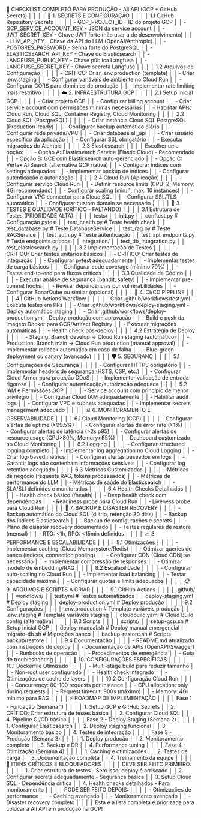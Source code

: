 🚀 CHECKLIST COMPLETO PARA PRODUÇÃO - Ali API (GCP + GitHub Secrets)            │
     │                                                                                 │
     │ 🔑 1. SECRETS E CONFIGURAÇÃO                                                    │
     │                                                                                 │
     │ 1.1 GitHub Repository Secrets                                                   │
     │                                                                                 │
     │ - GCP_PROJECT_ID - ID do projeto GCP                                            │
     │ - GCP_SERVICE_ACCOUNT_KEY - JSON da service account                             │
     │ - JWT_SECRET_KEY - Chave JWT forte (não usar a de desenvolvimento)              │
     │ - LLM_API_KEY - Chave da API do LLM (OpenAI/Anthropic)                          │
     │ - POSTGRES_PASSWORD - Senha forte do PostgreSQL                                 │
     │ - ELASTICSEARCH_API_KEY - Chave do Elasticsearch                                │
     │ - LANGFUSE_PUBLIC_KEY - Chave pública Langfuse                                  │
     │ - LANGFUSE_SECRET_KEY - Chave secreta Langfuse                                  │
     │                                                                                 │
     │ 1.2 Arquivos de Configuração                                                    │
     │                                                                                 │
     │ - CRÍTICO: Criar .env.production (template)                                     │
     │ - Criar .env.staging                                                            │
     │ - Configurar variáveis de ambiente no Cloud Run                                 │
     │ - Configurar CORS para domínios de produção                                     │
     │ - Implementar rate limiting mais restritivo                                     │
     │                                                                                 │
     │ ☁️ 2. INFRAESTRUTURA GCP                                                        │
     │                                                                                 │
     │ 2.1 Setup Inicial GCP                                                           │
     │                                                                                 │
     │ - Criar projeto GCP                                                             │
     │ - Configurar billing account                                                    │
     │ - Criar service account com permissões mínimas necessárias                      │
     │ - Habilitar APIs: Cloud Run, Cloud SQL, Container Registry, Cloud Monitoring    │
     │                                                                                 │
     │ 2.2 Cloud SQL (PostgreSQL)                                                      │
     │                                                                                 │
     │ - Criar instância Cloud SQL PostgreSQL (Production-ready)                       │
     │ - Configurar backup automático diário                                           │
     │ - Configurar rede privada/VPC                                                   │
     │ - Criar database ali_api                                                        │
     │ - Criar usuário específico da aplicação                                         │
     │ - Configurar SSL obrigatório                                                    │
     │ - Executar migrações do Alembic                                                 │
     │                                                                                 │
     │ 2.3 Elasticsearch                                                               │
     │                                                                                 │
     │ Escolher uma opção:                                                             │
     │ - Opção A: Elasticsearch Service (Elastic Cloud) - Recomendado                  │
     │ - Opção B: GCE com Elasticsearch auto-gerenciado                                │
     │ - Opção C: Vertex AI Search (alternativa GCP nativa)                            │
     │ - Configurar índices com settings adequados                                     │
     │ - Implementar backup de índices                                                 │
     │ - Configurar autenticação e autorização                                         │
     │                                                                                 │
     │ 2.4 Cloud Run (Aplicação)                                                       │
     │                                                                                 │
     │ - Configurar serviço Cloud Run                                                  │
     │ - Definir resource limits (CPU: 2, Memory: 4Gi recomendado)                     │
     │ - Configurar scaling (min: 1, max: 10 instances)                                │
     │ - Configurar VPC connector para Cloud SQL                                       │
     │ - Configurar SSL/TLS automático                                                 │
     │ - Configurar custom domain se necessário                                        │
     │                                                                                 │
     │ 🧪 3. TESTES E QUALIDADE (CRÍTICO - FALTANDO)                                   │
     │                                                                                 │
     │ 3.1 Estrutura de Testes (PRIORIDADE ALTA)                                       │
     │                                                                                 │
     │ tests/                                                                          │
     │   __init__.py                                                                   │
     │   conftest.py          # Configuração pytest                                    │
     │   test_health.py       # Teste health check                                     │
     │   test_database.py     # Teste DatabaseService                                  │
     │   test_rag.py          # Teste RAGService                                       │
     │   test_auth.py         # Teste autenticação                                     │
     │   test_api_endpoints.py # Teste endpoints críticos                              │
     │   integration/                                                                  │
     │     test_db_integration.py                                                      │
     │     test_elasticsearch.py                                                       │
     │                                                                                 │
     │ 3.2 Implementação de Testes                                                     │
     │                                                                                 │
     │ - CRÍTICO: Criar testes unitários básicos                                       │
     │ - CRÍTICO: Criar testes de integração                                           │
     │ - Configurar pytest adequadamente                                               │
     │ - Implementar testes de carga básicos                                           │
     │ - Configurar code coverage (mínimo 70%)                                         │
     │ - Testes end-to-end para fluxos críticos                                        │
     │                                                                                 │
     │ 3.3 Qualidade de Código                                                         │
     │                                                                                 │
     │ - Executar análise de segurança (bandit, safety)                                │
     │ - Implementar pre-commit hooks                                                  │
     │ - Revisar dependências por vulnerabilidades                                     │
     │ - Configurar SonarQube ou similar (opcional)                                    │
     │                                                                                 │
     │ 🚀 4. CI/CD PIPELINE                                                            │
     │                                                                                 │
     │ 4.1 GitHub Actions Workflow                                                     │
     │                                                                                 │
     │ - Criar .github/workflows/test.yml - Executa testes em PRs                      │
     │ - Criar .github/workflows/deploy-staging.yml - Deploy automático staging        │
     │ - Criar .github/workflows/deploy-production.yml - Deploy produção com aprovação │
     │ - Build e push da imagem Docker para GCR/Artifact Registry                      │
     │ - Executar migrações automáticas                                                │
     │ - Health check pós-deploy                                                       │
     │                                                                                 │
     │ 4.2 Estratégia de Deploy                                                        │
     │                                                                                 │
     │ - Staging: Branch develop → Cloud Run staging (automático)                      │
     │ - Production: Branch main → Cloud Run production (manual approval)              │
     │ - Implementar rollback automático em caso de falha                              │
     │ - Blue-green deployment ou canary (avançado)                                    │
     │                                                                                 │
     │ 🛡️ 5. SEGURANÇ                                                                 │
     │                                                                                 │
     │ 5.1 Configurações de Segurança                                                  │
     │                                                                                 │
     │ - Configurar HTTPS obrigatório                                                  │
     │ - Implementar headers de segurança (HSTS, CSP, etc.)                            │
     │ - Configurar Cloud Armor para proteção DDoS                                     │
     │ - Implementar validação de entrada rigorosa                                     │
     │ - Configurar autenticação/autorização adequada                                  │
     │                                                                                 │
     │ 5.2 IAM e Permissões GCP                                                        │
     │                                                                                 │
     │ - Service account com princípio de menor privilégio                             │
     │ - Configurar Cloud IAM adequadamente                                            │
     │ - Habilitar audit logs                                                          │
     │ - Configurar VPC e subnets adequadas                                            │
     │ - Implementar secrets management adequado                                       │
     │                                                                                 │
     │ 📊 6. MONITORAMENTO E OBSERVABILIDADE                                           │
     │                                                                                 │
     │ 6.1 Cloud Monitoring (GCP)                                                      │
     │                                                                                 │
     │ - Configurar alertas de uptime (>99.5%)                                         │
     │ - Configurar alertas de error rate (>1%)                                        │
     │ - Configurar alertas de latência (>2s p95)                                      │
     │ - Configurar alertas de resource usage (CPU>80%, Memory>85%)                    │
     │ - Dashboard customizado no Cloud Monitoring                                     │
     │                                                                                 │
     │ 6.2 Logging                                                                     │
     │                                                                                 │
     │ - Configurar structured logging completo                                        │
     │ - Implementar log aggregation no Cloud Logging                                  │
     │ - Criar log-based metrics                                                       │
     │ - Configurar alertas baseados em logs                                           │
     │ - Garantir logs não contenham informações sensíveis                             │
     │ - Configurar log retention adequado                                             │
     │                                                                                 │
     │ 6.3 Métricas Customizadas                                                       │
     │                                                                                 │
     │ - Métricas de negócio (requests RAG, tokens processados)                        │
     │ - Métricas de performance do LLM                                                │
     │ - Métricas de saúde do Elasticsearch                                            │
     │ - SLA/SLI definidos e monitorados                                               │
     │                                                                                 │
     │ 6.4 Health Checks Detalhados                                                    │
     │                                                                                 │
     │ - Health check básico (/health)                                                 │
     │ - Deep health check com dependências                                            │
     │ - Readiness probe para Cloud Run                                                │
     │ - Liveness probe para Cloud Run                                                 │
     │                                                                                 │
     │ 🔄 7. BACKUP E DISASTER RECOVERY                                                │
     │                                                                                 │
     │ - Backup automático do Cloud SQL (diário, retenção 30 dias)                     │
     │ - Backup dos índices Elasticsearch                                              │
     │ - Backup de configurações e secrets                                             │
     │ - Plano de disaster recovery documentado                                        │
     │ - Testes regulares de restore (mensal)                                          │
     │ - RTO: <1h, RPO: <15min definidos                                               │
     │                                                                                 │
     │ 📈 8. PERFORMANCE E ESCALABILIDADE                                              │
     │                                                                                 │
     │ 8.1 Otimizações                                                                 │
     │                                                                                 │
     │ - Implementar caching (Cloud Memorystore/Redis)                                 │
     │ - Otimizar queries do banco (índices, connection pooling)                       │
     │ - Configurar CDN (Cloud CDN) se necessário                                      │
     │ - Implementar compressão de responses                                           │
     │ - Otimizar modelo de embedding/RAG                                              │
     │                                                                                 │
     │ 8.2 Escalabilidade                                                              │
     │                                                                                 │
     │ - Configurar auto-scaling no Cloud Run                                          │
     │ - Implementar load balancing                                                    │
     │ - Testar capacidade máxima                                                      │
     │ - Configurar quotas e limits adequados                                          │
     │                                                                                 │
     │ 📋 9. ARQUIVOS E SCRIPTS A CRIAR                                                │
     │                                                                                 │
     │ 9.1 GitHub Actions                                                              │
     │                                                                                 │
     │ .github/                                                                        │
     │   workflows/                                                                    │
     │     test.yml           # Testes automatizados                                   │
     │     deploy-staging.yml # Deploy staging                                         │
     │     deploy-production.yml # Deploy produção                                     │
     │                                                                                 │
     │ 9.2 Configurações                                                               │
     │                                                                                 │
     │ .env.production        # Template variáveis produção                            │
     │ .env.staging          # Template variáveis staging                              │
     │ cloudbuild.yaml       # Cloud Build config (alternativa)                        │
     │                                                                                 │
     │ 9.3 Scripts                                                                     │
     │                                                                                 │
     │ scripts/                                                                        │
     │   setup-gcp.sh         # Setup inicial GCP                                      │
     │   deploy-manual.sh     # Deploy manual emergencial                              │
     │   migrate-db.sh        # Migrações banco                                        │
     │   backup-restore.sh    # Scripts backup/restore                                 │
     │                                                                                 │
     │ 9.4 Documentação                                                                │
     │                                                                                 │
     │ - README.md atualizado com instruções de deploy                                 │
     │ - Documentação de APIs (OpenAPI/Swagger)                                        │
     │ - Runbooks de operação                                                          │
     │ - Procedimentos de emergência                                                   │
     │ - Guia de troubleshooting                                                       │
     │                                                                                 │
     │ 🔧 10. CONFIGURAÇÕES ESPECÍFICAS                                                │
     │                                                                                 │
     │ 10.1 Dockerfile Otimizado                                                       │
     │                                                                                 │
     │ - Multi-stage build para reduzir tamanho                                        │
     │ - Non-root user configurado                                                     │
     │ - Health check integrado                                                        │
     │ - Otimizações de cache de layers                                                │
     │                                                                                 │
     │ 10.2 Configuração Cloud Run                                                     │
     │                                                                                 │
     │ - Concurrency: 80-100 requests por instance                                     │
     │ - CPU allocation: only during requests                                          │
     │ - Request timeout: 900s (máximo)                                                │
     │ - Memory: 4Gi mínimo para RAG                                                   │
     │                                                                                 │
     │ ⚡ ROADMAP DE IMPLEMENTAÇÃO                                                      │
     │                                                                                 │
     │ Fase 1 - Fundação (Semana 1)                                                    │
     │                                                                                 │
     │ 1. Setup GCP e GitHub Secrets                                                   │
     │ 2. CRÍTICO: Criar estrutura de testes básica                                    │
     │ 3. Configurar Cloud SQL                                                         │
     │ 4. Pipeline CI/CD básico                                                        │
     │                                                                                 │
     │ Fase 2 - Deploy Staging (Semana 2)                                              │
     │                                                                                 │
     │ 1. Configurar Elasticsearch                                                     │
     │ 2. Deploy staging funcional                                                     │
     │ 3. Monitoramento básico                                                         │
     │ 4. Testes de integração                                                         │
     │                                                                                 │
     │ Fase 3 - Produção (Semana 3)                                                    │
     │                                                                                 │
     │ 1. Deploy produção                                                              │
     │ 2. Monitoramento completo                                                       │
     │ 3. Backup e DR                                                                  │
     │ 4. Performance tuning                                                           │
     │                                                                                 │
     │ Fase 4 - Otimização (Semana 4)                                                  │
     │                                                                                 │
     │ 1. Caching e otimizações                                                        │
     │ 2. Testes de carga                                                              │
     │ 3. Documentação completa                                                        │
     │ 4. Treinamento da equipe                                                        │
     │                                                                                 │
     │ 🚨 ITENS CRÍTICOS E BLOQUEADORES                                                │
     │                                                                                 │
     │ DEVE SER FEITO PRIMEIRO:                                                        │
     │                                                                                 │
     │ 1. Criar estrutura de testes - Sem isso, deploy é arriscado                     │
     │ 2. Configurar secrets adequadamente - Segurança básica                          │
     │ 3. Setup Cloud SQL - Dependência crítica                                        │
     │ 4. Health checks detalhados - Para monitoramento                                │
     │                                                                                 │
     │ PODE SER FEITO DEPOIS:                                                          │
     │                                                                                 │
     │ - Otimizações de performance                                                    │
     │ - Caching avançado                                                              │
     │ - Monitoramento avançado                                                        │
     │ - Disaster recovery completo                                                    │
     │                                                                                 │
     │ Esta é a lista completa e priorizada para colocar a Ali API em produção na GCP!